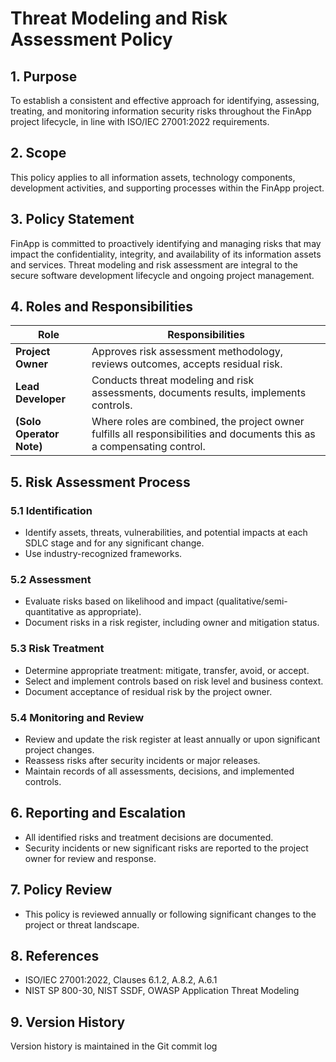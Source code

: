 # Threat Modeling and Risk Assessment Policy

## 1. Purpose

To establish a consistent and effective approach for identifying, assessing, treating, and monitoring information security risks throughout the FinApp project lifecycle, in line with ISO/IEC 27001:2022 requirements.

## 2. Scope

This policy applies to all information assets, technology components, development activities, and supporting processes within the FinApp project.

## 3. Policy Statement

FinApp is committed to proactively identifying and managing risks that may impact the confidentiality, integrity, and availability of its information assets and services. Threat modeling and risk assessment are integral to the secure software development lifecycle and ongoing project management.

## 4. Roles and Responsibilities

| Role                   | Responsibilities                                               |
|------------------------|---------------------------------------------------------------|
| **Project Owner**          | Approves risk assessment methodology, reviews outcomes, accepts residual risk. |
| **Lead Developer**         | Conducts threat modeling and risk assessments, documents results, implements controls. |
| **(Solo Operator Note)**   | Where roles are combined, the project owner fulfills all responsibilities and documents this as a compensating control. |

## 5. Risk Assessment Process

### 5.1 Identification

- Identify assets, threats, vulnerabilities, and potential impacts at each SDLC stage and for any significant change.
- Use industry-recognized frameworks.

### 5.2 Assessment

- Evaluate risks based on likelihood and impact (qualitative/semi-quantitative as appropriate).
- Document risks in a risk register, including owner and mitigation status.

### 5.3 Risk Treatment

- Determine appropriate treatment: mitigate, transfer, avoid, or accept.
- Select and implement controls based on risk level and business context.
- Document acceptance of residual risk by the project owner.

### 5.4 Monitoring and Review

- Review and update the risk register at least annually or upon significant project changes.
- Reassess risks after security incidents or major releases.
- Maintain records of all assessments, decisions, and implemented controls.

## 6. Reporting and Escalation

- All identified risks and treatment decisions are documented.
- Security incidents or new significant risks are reported to the project owner for review and response.

## 7. Policy Review

- This policy is reviewed annually or following significant changes to the project or threat landscape.

## 8. References

- ISO/IEC 27001:2022, Clauses 6.1.2, A.8.2, A.6.1
- NIST SP 800-30, NIST SSDF, OWASP Application Threat Modeling

## 9. Version History

Version history is maintained in the Git commit log
